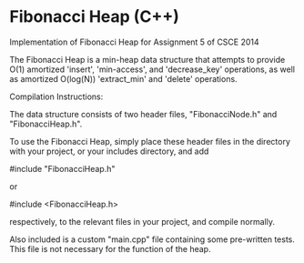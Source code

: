 # Fibonacci Heap (C++)
Implementation of Fibonacci Heap for Assignment 5 of CSCE 2014

The Fibonacci Heap is a min-heap data structure that attempts to provide O(1)
amortized 'insert', 'min-access', and 'decrease_key' operations, as well as amortized
O(log(N)) 'extract_min' and 'delete' operations.


Compilation Instructions:

The data structure consists of two header files, "FibonacciNode.h" and  "FibonacciHeap.h".

To use the Fibonacci Heap, simply place these header files in the directory with your project,
or your includes directory, and add

  #include "FibonacciHeap.h"

or

  #include <FibonacciHeap.h>

respectively, to the relevant files in your project, and compile normally.


Also included is a custom "main.cpp" file containing some pre-written tests.
This file is not necessary for the function of the heap.
